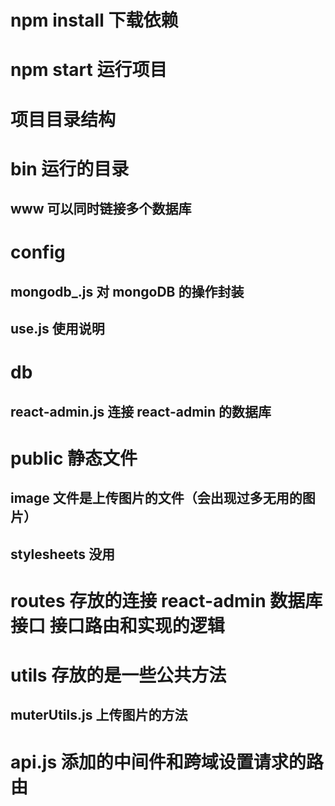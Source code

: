 # npm install 下载依赖
#	npm start	运行项目



# 项目目录结构
#   bin   运行的目录   
##    www  可以同时链接多个数据库

# config 
##    mongodb_.js 对 mongoDB 的操作封装
##    use.js  使用说明

# db
##    react-admin.js  连接 react-admin 的数据库

# public 静态文件
##    image 文件是上传图片的文件（会出现过多无用的图片）
##    stylesheets 没用

# routes 存放的连接 react-admin 数据库接口      接口路由和实现的逻辑

# utils 存放的是一些公共方法
##    muterUtils.js 上传图片的方法

# api.js 添加的中间件和跨域设置请求的路由